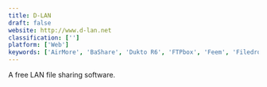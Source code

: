 ```yaml
---
title: D-LAN
draft: false 
website: http://www.d-lan.net
classification: ['']
platform: ['Web']
keywords: ['AirMore', 'BaShare', 'Dukto R6', 'FTPbox', 'Feem', 'Filedrop', 'Freenet', 'Giver', 'Join', 'MobiKin Transfer for Mobile', 'Pushbullet', 'SHAREit', 'Send Anywhere', 'ShareDrop', 'Software Data Cable', 'Transfer on LAN', 'Zapya', 'p300']
---
```

A free LAN file sharing software.